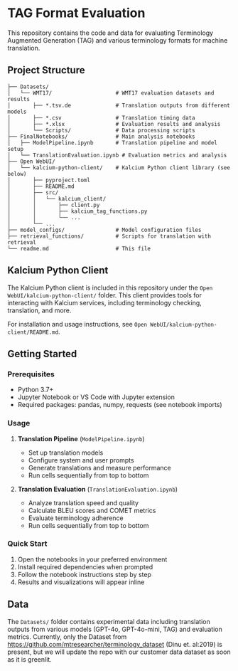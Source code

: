 # TAG Format Evaluation

This repository contains the code and data for evaluating Terminology Augmented Generation (TAG) and various terminology formats for machine translation.


## Project Structure

```
├── Datasets/
│   └── WMT17/                    # WMT17 evaluation datasets and results
│       ├── *.tsv.de              # Translation outputs from different models
│       ├── *.csv                 # Translation timing data
│       ├── *.xlsx                # Evaluation results and analysis
│       └── Scripts/              # Data processing scripts
├── FinalNotebooks/               # Main analysis notebooks
│   ├── ModelPipeline.ipynb       # Translation pipeline and model setup
│   └── TranslationEvaluation.ipynb # Evaluation metrics and analysis
├── Open WebUI/
│   └── kalcium-python-client/    # Kalcium Python client library (see below)
│       ├── pyproject.toml
│       ├── README.md
│       ├── src/
│       │   └── kalcium_client/
│       │       ├── client.py
│       │       ├── kalcium_tag_functions.py
│       │       └── ...
│       └── ...
├── model_configs/                # Model configuration files
├── retrieval_functions/          # Scripts for translation with retrieval
└── readme.md                     # This file
```
## Kalcium Python Client

The Kalcium Python client is included in this repository under the `Open WebUI/kalcium-python-client/` folder. This client provides tools for interacting with Kalcium services, including terminology checking, translation, and more.

For installation and usage instructions, see `Open WebUI/kalcium-python-client/README.md`.


## Getting Started

### Prerequisites
- Python 3.7+
- Jupyter Notebook or VS Code with Jupyter extension
- Required packages: pandas, numpy, requests (see notebook imports)

### Usage

1. **Translation Pipeline** (`ModelPipeline.ipynb`)
   - Set up translation models
   - Configure system and user prompts
   - Generate translations and measure performance
   - Run cells sequentially from top to bottom

2. **Translation Evaluation** (`TranslationEvaluation.ipynb`)
   - Analyze translation speed and quality
   - Calculate BLEU scores and COMET metrics
   - Evaluate terminology adherence
   - Run cells sequentially from top to bottom

### Quick Start
1. Open the notebooks in your preferred environment
2. Install required dependencies when prompted
3. Follow the notebook instructions step by step
4. Results and visualizations will appear inline

## Data

The `Datasets/` folder contains experimental data including translation outputs from various models (GPT-4o, GPT-4o-mini, TAG) and evaluation metrics. Currently, only the Dataset from https://github.com/mtresearcher/terminology_dataset (Dinu et. al:2019) is present, but we will update the repo with our customer data dataset as soon as it is greenlit.


